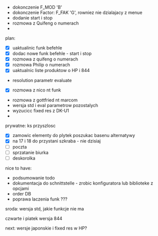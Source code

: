 - dokonczenie F_MOD 'B'
- dokonczenie Factor: F_FAK 'G', rowniez nie dzialajacy z menue
- dodanie start i stop
- rozmowa z Quifeng o numerach
- 

plan:
- [x] uaktualinic funk befehle
- [x] dodac nowe funk befehle - start i stop
- [x] rozmowa z quifeng o numerach
- [x] rozmowa Philip o numerach
- [x] uaktualnic liste produktow o HP i 844
- resolution parametr evaluate
- [x] rozmowa z nico nt funk
- rozmowa z gottfried nt marcom
- wersja std i eval parametrow pozostalych
- wyzucicc fixed res z DK-U1
- 

prywatne:
ks przyszlosc
- [x] zamowic elementy do plytek
poszukac basenu alternatywy
- [x] na 17 i 18 do przystani szkraba - nie dzisiaj
- [ ] poczta
- [ ] sprzatanie biurka
- [ ] deskorolka

nice to have:
- podsumowanie todo
- dokumentacja do schnittstelle - zrobic konfiguratora lub biblioteke z opcjami
- order DB
- poprawa laczenia funk ???



sroda:
wersja std, jakie funkcje nie ma

czwarte i piatek wersja 844


next: wersje japonskie i fixed res w HP?
